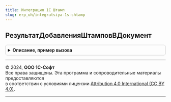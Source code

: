 ```yaml
---
title: Интеграция 1С Штамп
slug: erp_uh/integratsiya-1s-shtamp
---
```



## РезультатДобавленияШтамповВДокумент
<details style="margin: 1em 0; padding: 0.5em; border: 1px solid #ccc; border-radius: 6px;">

<summary style="font-weight: bold; cursor: pointer;">Описание, пример вызова</summary>

```bsl

// Возвращает результат добавления штампов в документ.
//
// Параметры:
//   ПараметрыДобавленияШтампов - см. Интеграция1СШтампКлиентСервер.НовыеПараметрыДобавленияШтамповВДокумент
//   Таймаут - Число, Неопределено - Максимальное время ожидания получения результата выполнения задания из сервиса
//                                    (не больше 600 сек). По умолчанию - 600 сек.
//
// Возвращаемое значение:
//   Структура:
//    * ЕстьОшибки          - Булево - Признак наличия ошибок.
//    * ИнформацияОбОшибках - Структура - Информация об ошибках выополнения запроса:
//       ** КодСостояния - Число      - Код состояния HTTP ответа.
//       ** Данные       - Структура  - Данные ответа сервиса.
//       ** URLРедиректа - Строка     - URL адрес для повторного обращения.
//       ** Интервал     - Число      - Интервал (в секундах) для повторного обращения к сервису.
//       ** ТекстОшибки  - Строка     - Текст ошибки на стороне сервиса.
//    * ЕстьРезультат      - Булево         - Признак успешного выполнения запроса.
//    * ДвоичныеДанные     - ДвоичныеДанные - Двоичные данные результата (PDF документа).
//
Функция РезультатДобавленияШтамповВДокумент(Знач ПараметрыДобавленияШтампов, Знач Таймаут = Неопределено) Экспорт
```

Пример вызова
```bsl
Результат = Интеграция1СШтамп.РезультатДобавленияШтамповВДокумент(ПараметрыДобавленияШтампов, Таймаут);
```
</details>

---

© 2024, **ООО 1С-Софт**  
Все права защищены. Эта программа и сопроводительные материалы предоставляются  
в соответствии с условиями лицензии [Attribution 4.0 International (CC BY 4.0)](https://creativecommons.org/licenses/by/4.0/legalcode).

---
